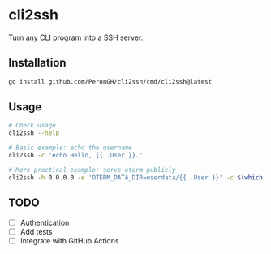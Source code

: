 # cli2ssh

Turn any CLI program into a SSH server.

## Installation

```bash
go install github.com/PeronGH/cli2ssh/cmd/cli2ssh@latest
```

## Usage

```bash
# Check usage
cli2ssh --help

# Basic example: echo the username
cli2ssh -c 'echo Hello, {{ .User }}.'

# More practical example: serve oterm publicly
cli2ssh -h 0.0.0.0 -e 'OTERM_DATA_DIR=userdata/{{ .User }}' -c $(which oterm)
```

## TODO

- [ ] Authentication
- [ ] Add tests
- [ ] Integrate with GitHub Actions
